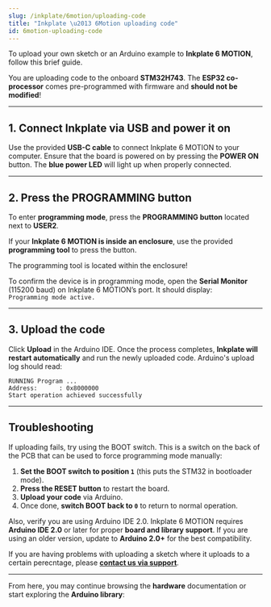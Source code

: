 ```yaml
---
slug: /inkplate/6motion/uploading-code
title: "Inkplate \u2013 6Motion uploading code"
id: 6motion-uploading-code
---
```

To upload your own sketch or an Arduino example to **Inkplate 6 MOTION**, follow this brief guide.  

<InfoBox>You are uploading code to the onboard **STM32H743**. The **ESP32 co-processor** comes pre-programmed with firmware and **should not be modified**!</InfoBox>  

---

## 1. Connect Inkplate via USB and power it on 

Use the provided **USB-C cable** to connect Inkplate 6 MOTION to your computer. Ensure that the board is powered on by pressing the **POWER ON** button. The **blue power LED** will light up when properly connected.  

<CenteredImage src="/img/inkplate_6_motion/6motion_usb_connect.jpg" alt="Connect Inkplate 6 MOTION via USB" caption="Connecting Inkplate via USB-C" width="500px" />  

---

## 2. Press the PROGRAMMING button

To enter **programming mode**, press the **PROGRAMMING button** located next to **USER2**.  

<CenteredImage src="/img/inkplate_6_motion/prog_button.jpg" alt="Inkplate 6 MOTION programming button" caption="Programming button, next to USER2" width="500px" />  

If your **Inkplate 6 MOTION is inside an enclosure**, use the provided **programming tool** to press the button.  

<CenteredImage src="/img/inkplate_6_motion/programming_tool.png" alt="Inkplate 6 MOTION programming tool" caption="Inkplate 6 MOTION programming tool" width="500px" />  

<WarningBox>The programming tool is located within the enclosure!</WarningBox>

<InfoBox>To confirm the device is in programming mode, open the **Serial Monitor** (115200 baud) on Inkplate 6 MOTION’s port. It should display:  
`Programming mode active.`</InfoBox>  

---

## 3. Upload the code

Click **Upload** in the Arduino IDE. Once the process completes, **Inkplate will restart automatically** and run the newly uploaded code. Arduino's upload log should read:

```
RUNNING Program ... 
Address:      : 0x8000000
Start operation achieved successfully
```

---

## Troubleshooting

If uploading fails, try using the BOOT switch. This is a switch on the back of the PCB that can be used to force programming mode manually:  

1. **Set the BOOT switch to position `1`** (this puts the STM32 in bootloader mode).  
2. **Press the RESET button** to restart the board.  
3. **Upload your code** via Arduino.  
4. Once done, **switch BOOT back to `0`** to return to normal operation.  

Also, verify you are using Arduino IDE 2.0. Inkplate 6 MOTION requires **Arduino IDE 2.0** or later for proper **board and library support**. If you are using an older version, update to **Arduino 2.0+** for the best compatibility.

If you are having problems with uploading a sketch where it uploads to a certain perecntage, please [**contact us via support**](https://soldered.com/contact/).

---

From here, you may continue browsing the **hardware** documentation or start exploring the **Arduino library**:

<QuickLink 
  title="Arduino library basics" 
  description="See how to initialize and update Inkplate 6 MOTION's e-Paper display."
  url="/inkplate/6motion/basics/initialization" 
/>